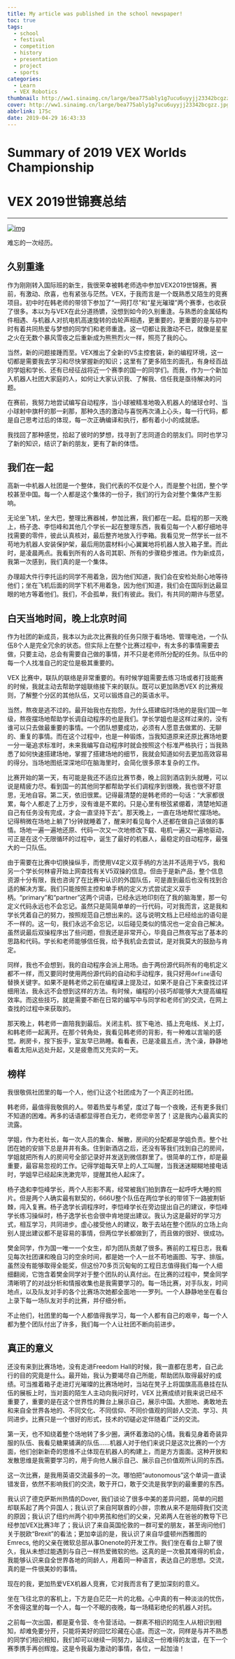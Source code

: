 ```yaml
---
title: My article was published in the school newspaper!
toc: true
tags:
  - school
  - festival
  - competition
  - history
  - presentation
  - project
  - sports
categories:
  - Learn
  - VEX Robotics
thumbnail: http://ww1.sinaimg.cn/large/bea775ably1g7ucu6uyyjj23342bcgzz.jpg
cover: http://ww1.sinaimg.cn/large/bea775ably1g7ucu6uyyjj23342bcgzz.jpg
abbrlink: 175c
date: 2019-04-29 16:43:33
---
```


# Summary of 2019 VEX Worlds Championship

# VEX 2019世锦赛总结

------

[![img](http://ww1.sinaimg.cn/large/bea775ably1g495bkhmssj22a13a44qr.jpg)](http://ww1.sinaimg.cn/large/bea775ably1g495bkhmssj22a13a44qr.jpg)

难忘的一次经历。

## 久别重逢

作为刚刚转入国际班的新生，我很荣幸被韩老师选中参加VEX2019世锦赛。赛前，有激动、欣喜，也有紧张与茫然。VEX，于我而言是一个既熟悉又陌生的竞赛项目。初中时在韩老师的带领下参加了“一网打尽”和“星光璀璨”两个赛季，也收获了很多。本以为与VEX在此分道扬镳，没想到如今的久别重逢。与熟悉的金属结构件相遇、与机器人对抗电机高速旋转的齿轮声相遇，更重要的，更重要的是与初中时有着共同热爱与梦想的同学们和老师重逢。这一切都让我激动不已，就像是星星之火在无数个暴风雪夜之后重新成为熊熊烈火一样，照亮了我的心。

当然，新的问题接踵而至。VEX推出了全新的V5主控套装，新的编程环境，这一切都是需要我去学习和尽快掌握新的知识；这里有了更多陌生的面孔，有身经百战的学姐和学长、还有已经征战将近一个赛季的国一的同学们。而我，作为一个新加入机器人社团大家庭的人，如何让大家认识我、了解我、信任我是亟待解决的问题。



在赛前，我努力地尝试编写自动程序，当小球被精准地吸入机器人的储球仓时、当小球射中旗杆的那一刹那，那种久违的激动与喜悦再次涌上心头，每一行代码，都是自己思考过后的体现，每一次正确编译和执行，都有着小小的成就感。

我找回了那种感觉，拾起了彼时的梦想，找寻到了志同道合的朋友们。同时也学习了新的知识，结识了新的朋友，更有了新的体悟。

## 我们在一起

高新一中机器人社团是一个整体，我们代表的不仅是个人，而是整个社团，整个学校甚至中国。每一个人都是这个集体的一份子，我们的行为会对整个集体产生影响。

无论坐飞机，坐大巴，整理比赛器械，参加比赛，我们都在一起。启程的那一天晚上，杨子逸、李恺峰和其他几个学长一起在整理东西，我看见每一个人都仔细地寻找需要的零件，彼此认真核对，最后整齐地放入行李箱。我看见党一然学长一丝不苟地为机器人安装保护架，最后用防震材料小心翼翼地将机器人放入箱子里。而此时，是凌晨两点。我看到所有的人各司其职、所有的步骤稳步推进。作为新成员，我第一次感到，我们真的是一个集体。

办理超大件行李托运的同学不用着急，因为他们知道，我们会在安检处耐心地等待他们；坐在飞机后面的同学下机不用着急，因为他们知道，我们会在国际到达最显眼的地方等着他们。我们，不会孤单，我们有彼此。我们，有共同的期许与愿望。

## 白天当地时间，晚上北京时间

作为社团的新成员，我本以为此次比赛我的任务只限于看场地、管理电池，一个队伍8个人是完全冗余的状态。但实际上在整个比赛过程中，有太多的事情需要去做，只要主动，总会有需要自己做的事情，并不只是老师所分配的任务。队伍中的每一个人找准自己的定位是极其重要的。

VEX 比赛中，联队的联络是非常重要的。有时候学姐需要去练习场或者打技能赛的时候，我就主动去帮助学姐联络接下来的联队。既可以更加熟悉VEX 的比赛规则，了解整个分区的其他队伍，又可以锻炼自己的英语水平。

当然，熬夜是逃不过的。最开始我也在抱怨，为什么搭建临时场地的是我们国一年级，熬夜摆场地帮助学长调自动程序的也是我们。学长学姐也是这样过来的，没有谁可以只去做最重要的事情。一个团队想要成功，必须有人愿意去做累的、无聊的、重复的事情。而在这个过程中，也是一种锻炼，当我知道原来还原比赛场地要一分一毫追求标准时，未来我编写自动程序时就会按照这个标准严格执行；当我熟悉了如何快速搭建场地，掌握了搭建场地的细节，我就会知道如何去更加高效容易的得分。当场地图纸深深地印在脑海里时，会简化很多原本复杂的工作。

比赛开始的第一天，有可能是我还不适应比赛节奏，晚上回到酒店到头就睡，可以说是精疲力尽。看到国一的其他同学都帮助学长们调程序到很晚，我也很不好意思，无地自容。第二天，依旧很累。记得最清楚的是韩老师的一句话：“大家都很累，每个人都走了上万步，没有谁是不累的。只是心里有根弦紧绷着，清楚地知道自己有任务没有完成，才会一直坚持下去”。那天晚上，一直在场地帮忙摆场地。记得稍微在场地上躺了1分钟就睡着了，醒来时看见每个人还都在做自己该做的事情。场地一遍一遍地还原、代码一次又一次地修改下载、电机一遍又一遍地驱动，可正是在这个无限循环的过程中，诞生了最好的机器人，最稳定的自动程序，最强大的一只队伍。

由于需要在比赛中切换操纵手，而使用V4定义双手柄的方法并不适用于V5，我和另一个学长何林睿开始上网查找有关V5双操的信息。但由于是新产品，整个信息资源十分有限，我也咨询了在比赛中认识的外国队伍，可是直到最后也没有找到合适的解决方案。我们只能按照主控和单手柄的定义方式尝试定义双手柄。“primary”和“partner”这两个词语，已经永远地印刻在了我的脑海里，那一句定义代码永远也不会忘记。虽然只是简简单单的一行代码，可对我而言，这是我和学长凭着自己的努力，按照规范自己想出来的。这与说明文档上已经给出的语句是不一样的。这一句，我们永远不会忘记，以后碰见类似的情况也一定会自己解决。虽然说最后双操程序出了些问题，但我还是非常开心，毕竟自己熬夜写出了基本的思路和代码。学长和老师能够信任我，给予我机会去尝试，是对我莫大的鼓励与肯定。

同样，我也不会想到，我的自动程序会派上用场。由于两份源代码所有的电机定义都不一样，而又要同时使用两份源代码的自动和手动程序，我只好用`define`语句替换关键字。如果不是韩老师之前在编程课上提及过，如果不是自己下来查找过详细用法，我永远不会想到这样的方法。有时候，编程的小技巧却能够大大提高编程效率。而这些技巧，就是需要不断在日常的编写中与同学和老师们的交流，在网上查找的过程中来获取的。

那天晚上，韩老师一直陪我到最后。关闭主机、拔下电池、插上充电线、关上灯，和韩老师一起离开。在那个转角处，我看见韩老师的背影，有一种难以言喻的感觉。刷房卡，按下扳手，室友早已熟睡。看看表，已是凌晨五点，洗个澡，静静地看着太阳从远处升起，又是疲惫而又充实的一天。

## 榜样

我很敬佩社团里的每一个人，他们让这个社团成为了一个真正的社团。

韩老师，最值得我敬佩的人。带着热爱与希望，度过了每一个夜晚，还有更多我们不知道的困难。再多的话语都显得苍白无力，老师您辛苦了！这是我内心最真实的流露。

学姐，作为老社长，每一次人员的集合、解散，房间的分配都是学姐负责。整个社团在她的安排下总是井井有条。住到新酒店之后，还没有等我们找到自己的房间，学姐就把所有人的房间号全部记录好并发送到微信群里了。很简单的工作，却是最重要，最容易忽视的工作。记得学姐每天早上的人工叫醒，当我迷迷糊糊地接电话时，学姐早已经起床洗漱完毕，提醒其他人起床了。

杨子逸和李恺峰学长，两个人形影不离，经常被我们拍到靠在一起呼呼大睡的照片。但是两个人确实最有默契的，666U整个队伍在两位学长的带领下一路披荆斩棘，闯入复赛。杨子逸学长调程序时，李恺峰学长在旁边提出自己的建议，李恺峰学长练习操纵时，杨子逸学长也会很中肯地提出建议。我认为这是最好的学习方式，相互学习，共同进步。虚心接受他人的建议，敢于去站在整个团队的立场上向别人提出建议都不是容易的事情，但两位学长都做到了，而且做的很好、很成功。

樊金同学，作为国一唯一一个女生，却为团队贡献了很多。赛前的工程日志，我看见每次社团课和晚自习的空余时间，都是她一个人一丝不苟地画图、写字、排版。虽然没有能够取得全能奖，但这份70多页沉甸甸的工程日志值得我们每一个人细细翻阅，它饱含着樊金同学对于整个团队的认真付出。在比赛的过程中，樊金同学清晰明了的对战分析和情报收集也是我需要学习的。每一场比赛，对手队友，时间地点，以及队友对手的各个比赛场次她都全面地一一罗列。一个人静静地坐在看台上录下每一场队友对手的比赛，并仔细分析。

不止他们，社团里的每一个人都值得我学习，每一个人都有自己的艰辛，每一个人都为整个团队付出了许多，我们每一个人让社团不断向前进步。

## 真正的意义

还没有来到比赛场地，没有走进Freedom Hall的时候，我一直都在思考，自己此行的目的究竟是什么。最开始，我认为要竭尽自己所能，帮助团队取得最好的成绩。可当推着箱子走进灯光璀璨的比赛场地时，当站在凳子上将国旗高高悬挂在队伍的展板上时，当对面的陌生人主动向我问好时，VEX 比赛成绩对我来说已经不重要了，重要的是在这个世界性的舞台上展示自己，展示中国。大胆地、勇敢地去和来自全世界各地的、不同文化、不同信仰、不同价值观的同龄人交流、学习、共同进步。比赛只是一个很好的形式，技术的切磋必定伴随着广泛的交流。

第一天，也不知绕着整个场地转了多少圈，满怀着激动的心情。我看见身着奇装异服的队伍、我看见糖果铺满的队伍……机器人对于他们来说只是这次比赛的一个方面，他们创新新奇的思维不止体现在机器人的构建上，而是方方面面。这种开放和发散思维是我需要学习的，用于向他人展示自己、展示自己价值观所认同的东西。

这一次比赛，是我用英语交流最多的一次。哪怕把“autonomous”这个单词一直读错发音，依然不影响我们的交流，敢于开口，敢于交流是我学到的最重要的东西。

我认识了德克萨斯州热情的Dover, 我们谈论了很多中美的差异问题，简单的问题却联系起了两个异国人；我认识了来自阿联酋的小胖，宗教从来不是阻碍我们交流的原因；我认识了纽约州两个初中男孩和他们的父亲，兄弟两人在爸爸的教导下已经参加VEX比赛3年了；我认识了来自英国伦敦的一群可爱的朋友，甚至询问他们关于脱欧“Brexit”的看法；更加幸运的是，我认识了来自华盛顿州西雅图的Emrecs, 他的父亲在微软总部从事Onenote的开发工作。我们坐在看台上聊了很久，我从未想过能遇到与自己一样热爱微软的他。这真的是一次极其难得的机会，我能够认识来自全世界各地的同龄人，用着同一种语言，表达自己的思想。交流，真的是一件很美妙的事情。

现在的我，更加热爱VEX机器人竞赛，它对我而言有了更加深刻的意义。

坐在飞往北京的客机上，下方是白茫茫一片的北极。心中真的有一种淡淡的忧伤，不舍得这里的每一个人，每一个不眠的夜晚，每一场精彩绝伦的机器人对抗。

之前每一次出国，都是夏令营、冬令营活动。一群素不相识的陌生人从相识到相知，却难免要分开，只能将美好的回忆珍藏在心底。而这一次，同样是与并不熟悉的同学们相识相知，我们却可以继续一同努力，延续这一份难得的友谊，在下一个赛季携手再创辉煌。这是令我最为激动的事情，各位，一起加油！